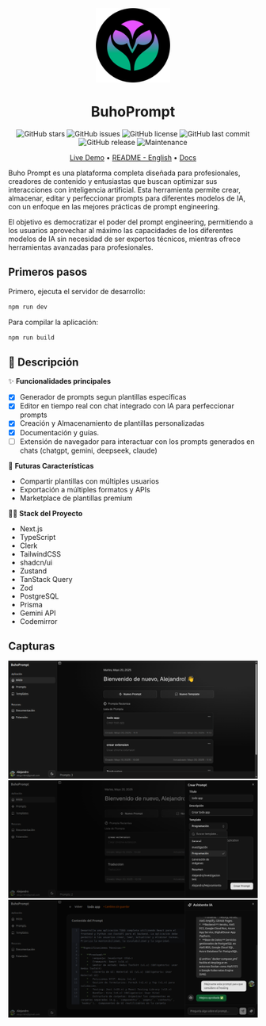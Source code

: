 <div align="center">

<img alt="BuhoPrompt" src="./public/buhoprompt-logo-dark.svg" width="150" />
<h1>BuhoPrompt</h1>

</div>

<div align="center">

<!--[GitHub forks](https://img.shields.io/github/forks/slydragonn/buhoprompt-app?style=social)-->

![GitHub stars](https://img.shields.io/github/stars/slydragonn/buhoprompt-app?style=social)
![GitHub issues](https://img.shields.io/github/issues/slydragonn/buhoprompt-app)
![GitHub license](https://img.shields.io/github/license/slydragonn/buhoprompt-app)
![GitHub last commit](https://img.shields.io/github/last-commit/slydragonn/buhoprompt-app)
![GitHub release](https://img.shields.io/github/v/release/slydragonn/buhoprompt-app)
![Maintenance](https://img.shields.io/badge/Maintained-Actively-green)

</div>

<div align="center">

[Live Demo](buhoprompt-app.vercel.app) •
[README - English](README.en.md) •
[Docs](#)

</div>

Buho Prompt es una plataforma completa diseñada para profesionales, creadores de contenido y entusiastas que buscan optimizar sus interacciones con inteligencia artificial. Esta herramienta permite crear, almacenar, editar y perfeccionar prompts para diferentes modelos de IA, con un enfoque en las mejores prácticas de prompt engineering.

El objetivo es democratizar el poder del prompt engineering, permitiendo a los usuarios aprovechar al máximo las capacidades de los diferentes modelos de IA sin necesidad de ser expertos técnicos, mientras ofrece herramientas avanzadas para profesionales.

## Primeros pasos

Primero, ejecuta el servidor de desarrollo:

```bash
npm run dev
```

Para compilar la aplicación:

```bash
npm run build
```

## **📝 Descripción**

✨ **Funcionalidades principales**

- [x] Generador de prompts segun plantillas específicas
- [x] Editor en tiempo real con chat integrado con IA para perfeccionar prompts
- [x] Creación y Almacenamiento de plantillas personalizadas
- [x] Documentación y guías.
- [ ] Extensión de navegador para interactuar con los prompts generados en chats (chatgpt, gemini, deepseek, claude)

🚀 **Futuras Características**

- Compartir plantillas con múltiples usuarios
- Exportación a múltiples formatos y APIs
- Marketplace de plantillas premium

🧑‍💻 **Stack del Proyecto**

- Next.js
- TypeScript
- Clerk
- TailwindCSS
- shadcn/ui
- Zustand
- TanStack Query
- Zod
- PostgreSQL
- Prisma
- Gemini API
- Codemirror

## Capturas

![dashboard](/media/1.png)
![create](/media/2.png)
![edit](/media/7.png)
